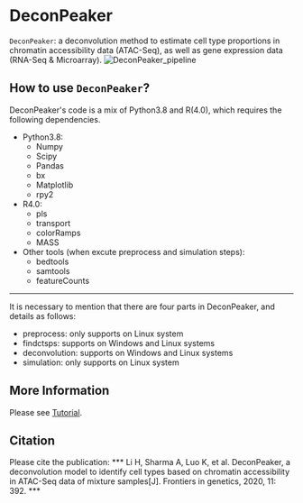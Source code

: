 DeconPeaker
===================================================

`DeconPeaker`: a deconvolution method to estimate cell type proportions in chromatin accessibility data (ATAC-Seq), as well as gene expression data (RNA-Seq & Microarray).
![DeconPeaker\_pipeline](pipeline.png)

How to use `DeconPeaker`?
---------------------
DeconPeaker's code is a mix of Python3.8 and R(4.0), which requires the following dependencies.
* Python3.8:
	* Numpy
	* Scipy
	* Pandas
	* bx
	* Matplotlib
	* rpy2
* R4.0:
	* pls
	* transport
	* colorRamps
	* MASS
* Other tools (when excute preprocess and simulation steps):
	* bedtools
	* samtools
	* featureCounts

-------------------
It is necessary to mention that there are four parts in DeconPeaker, and details as follows:
* preprocess: only supports on Linux system
* findctsps: supports on Windows and Linux systems
* deconvolution: supports on Windows and Linux systems
* simulation: only supports on Linux system

More Information
--------------------
Please see [Tutorial](https://lihuamei.github.io//DeconPeaker/test/DeconPeak_demo.html).

Citation
---------------------
Please cite the publication: *** Li H, Sharma A, Luo K, et al. DeconPeaker, a deconvolution model to identify cell types based on chromatin accessibility in ATAC-Seq data of mixture samples[J]. Frontiers in genetics, 2020, 11: 392. ***<br>
